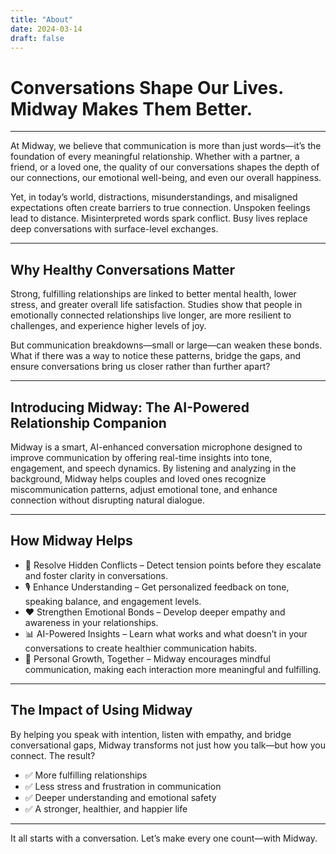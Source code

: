 ```yaml
---
title: "About"
date: 2024-03-14
draft: false
---
```


# Conversations Shape Our Lives. Midway Makes Them Better.

---

At Midway, we believe that communication is more than just words—it’s the foundation of every meaningful relationship. Whether with a partner, a friend, or a loved one, the quality of our conversations shapes the depth of our connections, our emotional well-being, and even our overall happiness.

Yet, in today’s world, distractions, misunderstandings, and misaligned expectations often create barriers to true connection. Unspoken feelings lead to distance. Misinterpreted words spark conflict. Busy lives replace deep conversations with surface-level exchanges.

---

## Why Healthy Conversations Matter

Strong, fulfilling relationships are linked to better mental health, lower stress, and greater overall life satisfaction. Studies show that people in emotionally connected relationships live longer, are more resilient to challenges, and experience higher levels of joy.

But communication breakdowns—small or large—can weaken these bonds. What if there was a way to notice these patterns, bridge the gaps, and ensure conversations bring us closer rather than further apart?

---

## Introducing Midway: The AI-Powered Relationship Companion

Midway is a smart, AI-enhanced conversation microphone designed to improve communication by offering real-time insights into tone, engagement, and speech dynamics. By listening and analyzing in the background, Midway helps couples and loved ones recognize miscommunication patterns, adjust emotional tone, and enhance connection without disrupting natural dialogue.

---

## How Midway Helps

- 💬 Resolve Hidden Conflicts – Detect tension points before they escalate and foster clarity in conversations.
- 🎙️ Enhance Understanding – Get personalized feedback on tone, speaking balance, and engagement levels.
- ❤️ Strengthen Emotional Bonds – Develop deeper empathy and awareness in your relationships.
- 📊 AI-Powered Insights – Learn what works and what doesn’t in your conversations to create healthier communication habits.
- 🌱 Personal Growth, Together – Midway encourages mindful communication, making each interaction more meaningful and fulfilling.

---

## The Impact of Using Midway

By helping you speak with intention, listen with empathy, and bridge conversational gaps, Midway transforms not just how you talk—but how you connect. The result?

- ✅ More fulfilling relationships
- ✅ Less stress and frustration in communication
- ✅ Deeper understanding and emotional safety
- ✅ A stronger, healthier, and happier life

---

It all starts with a conversation. Let’s make every one count—with Midway.